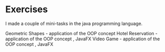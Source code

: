 # Exercises


I made a couple of mini-tasks in the java programming language. 

Geometric Shapes - application of the OOP concept
Hotel Reservation - application of the OOP concept , JavaFX
Video Game - application of the OOP concept , JavaFX
